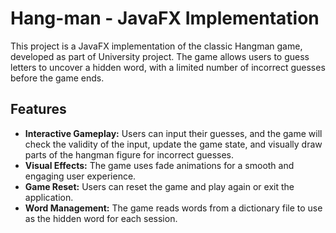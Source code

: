 # Hang-man - JavaFX Implementation

This project is a JavaFX implementation of the classic Hangman game, developed as part of University project. The game allows users to guess letters to uncover a hidden word, with a limited number of incorrect guesses before the game ends.

## Features

- **Interactive Gameplay:** Users can input their guesses, and the game will check the validity of the input, update the game state, and visually draw parts of the hangman figure for incorrect guesses.
- **Visual Effects:** The game uses fade animations for a smooth and engaging user experience.
- **Game Reset:** Users can reset the game and play again or exit the application.
- **Word Management:** The game reads words from a dictionary file to use as the hidden word for each session.

